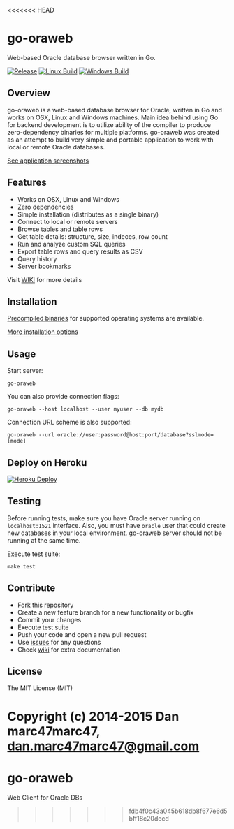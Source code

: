 <<<<<<< HEAD
# go-oraweb

Web-based Oracle database browser written in Go.

[![Release](https://img.shields.io/github/release/marc47marc47/go-oraweb.svg?label=Release)](https://github.com/marc47marc47/go-oraweb/releases)
[![Linux Build](https://img.shields.io/travis/marc47marc47/go-oraweb.svg?label=Linux)](https://travis-ci.org/marc47marc47/go-oraweb)
[![Windows Build](https://img.shields.io/appveyor/ci/marc47marc47/go-oraweb/master.svg?label=Windows)](https://ci.appveyor.com/project/marc47marc47/go-oraweb)

## Overview

go-oraweb is a web-based database browser for Oracle, written in Go and works
on OSX, Linux and Windows machines. Main idea behind using Go for backend development
is to utilize ability of the compiler to produce zero-dependency binaries for 
multiple platforms. go-oraweb was created as an attempt to build very simple and portable
application to work with local or remote Oracle databases.

[See application screenshots](SCREENS.md)

## Features

- Works on OSX, Linux and Windows
- Zero dependencies
- Simple installation (distributes as a single binary)
- Connect to local or remote servers
- Browse tables and table rows
- Get table details: structure, size, indeces, row count
- Run and analyze custom SQL queries
- Export table rows and query results as CSV
- Query history
- Server bookmarks

Visit [WIKI](https://github.com/marc47marc47/go-oraweb/wiki) for more details

## Installation

[Precompiled binaries](https://github.com/marc47marc47/go-oraweb/releases) for supported 
operating systems are available.

[More installation options](https://github.com/marc47marc47/go-oraweb/wiki/Installation)

## Usage

Start server:

```
go-oraweb
```

You can also provide connection flags:

```
go-oraweb --host localhost --user myuser --db mydb
```

Connection URL scheme is also supported:

```
go-oraweb --url oracle://user:password@host:port/database?sslmode=[mode]
```

## Deploy on Heroku

[![Heroku Deploy](https://www.herokucdn.com/deploy/button.png)](https://heroku.com/deploy?template=https://github.com/marc47marc47/go-oraweb)

## Testing

Before running tests, make sure you have Oracle server running on `localhost:1521`
interface. Also, you must have `oracle` user that could create new databases
in your local environment. go-oraweb server should not be running at the same time.

Execute test suite:

```
make test
```

## Contribute

- Fork this repository
- Create a new feature branch for a new functionality or bugfix
- Commit your changes
- Execute test suite
- Push your code and open a new pull request
- Use [issues](https://github.com/marc47marc47/go-oraweb/issues) for any questions
- Check [wiki](https://github.com/marc47marc47/go-oraweb/wiki) for extra documentation

## License

The MIT License (MIT)

Copyright (c) 2014-2015 Dan marc47marc47, <dan.marc47marc47@gmail.com>
=======
# go-oraweb
Web Client for Oracle DBs
>>>>>>> fdb4f0c43a045b618db8f677e6d5bff18c20decd
